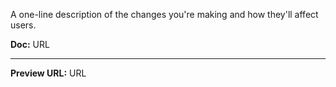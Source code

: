 
A one-line description of the changes you're making and how they'll affect users.

**Doc:** URL

---

**Preview URL:** URL
